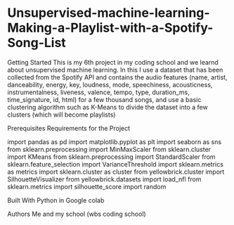 # Unsupervised-machine-learning-Making-a-Playlist-with-a-Spotify-Song-List 

Getting Started
This is my 6th project in my coding school and we learnd about unsupervised machine learning.
In this I use a dataset that has been collected from the Spotify API and contains the audio features (name, artist, danceability, energy, key, loudness, mode, speechiness, acousticness, instrumentalness, liveness, valence, tempo, type, duration_ms, time_signature, id, html) for a few thousand songs, and use a basic clustering algorithm such as K-Means to divide the dataset into a few clusters (which will become playlists)

Prerequisites
Requirements for the Project

import pandas as pd
import matplotlib.pyplot as plt
import seaborn as sns
from sklearn.preprocessing import MinMaxScaler
from sklearn.cluster import KMeans
from sklearn.preprocessing import StandardScaler
from sklearn.feature_selection import VarianceThreshold
import sklearn.metrics as metrics
import sklearn.cluster as cluster
from yellowbrick.cluster import SilhouetteVisualizer
from yellowbrick.datasets import load_nfl
from sklearn.metrics import silhouette_score
import random

Built With
Python in Google colab 

Authors
Me and my school (wbs coding school)
